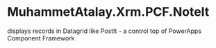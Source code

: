 # MuhammetAtalay.Xrm.PCF.NoteIt
displays records in Datagrid like PostIt - a control top of PowerApps Component Framework
